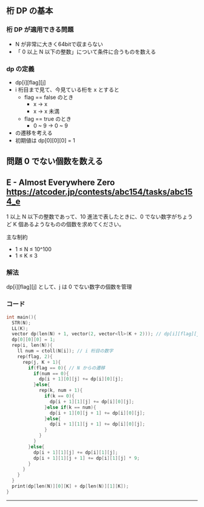 ## 桁 DP の基本
### 桁 DP が適用できる問題
- N が非常に大きく64bitで収まらない
- 「 0 以上 N 以下の整数」について条件に合うものを数える

### dp の定義
- dp[i][flag][j]
- i 桁目まで見て、今見ている桁を x とすると
  - flag == false のとき
    - x -> x
    - x -> x 未満
  - flag == true のとき
    - 0 ~ 9 -> 0 ~ 9
- の遷移を考える
- 初期値は dp[0][0][0] = 1

## 問題 0 でない個数を数える
E - Almost Everywhere Zero
https://atcoder.jp/contests/abc154/tasks/abc154_e
---
1 以上 N 以下の整数であって、10 進法で表したときに、0 でない数字がちょうど K 個あるようなものの個数を求めてください。

主な制約
- 1 ≤ N ≤ 10^100
- 1 ≤ K ≤ 3

### 解法
dp[i][flag][j] として、j は 0 でない数字の個数を管理

### コード
```cpp
int main(){
  STR(N);
  LL(K);
  vector dp(len(N) + 1, vector(2, vector<ll>(K + 2))); // dp[i][flag][j] 
  dp[0][0][0] = 1;
  rep(i, len(N)){
    ll num = ctoll(N[i]); // i 桁目の数字
    rep(flag, 2){
      rep(j, K + 1){
        if(flag == 0){ // N からの遷移
          if(num == 0){
            dp[i + 1][0][j] += dp[i][0][j];
          }else{
            rep(k, num + 1){
              if(k == 0){
                dp[i + 1][1][j] += dp[i][0][j];
              }else if(k == num){
                dp[i + 1][0][j + 1] += dp[i][0][j];
              }else{
                dp[i + 1][1][j + 1] += dp[i][0][j];
              }
            }
          }
        }else{
          dp[i + 1][1][j] += dp[i][1][j];
          dp[i + 1][1][j + 1] += dp[i][1][j] * 9;
        }
      }
    }
  }
  print(dp[len(N)][0][K] + dp[len(N)][1][K]);
}
```

***

<br>


